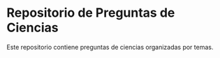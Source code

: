 # Repositorio de Preguntas de Ciencias

Este repositorio contiene preguntas de ciencias organizadas por temas.
